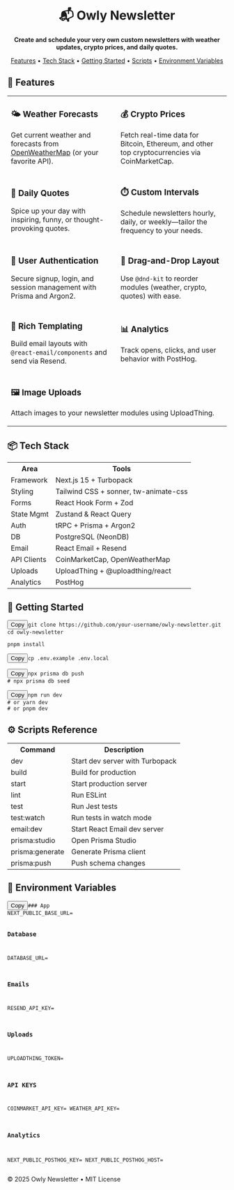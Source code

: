 <!DOCTYPE html>
<html lang="en">
<body>
  <div align="center">

# 📬 Owly Newsletter

**Create and schedule your very own custom newsletters with weather updates, crypto prices, and daily quotes.**

[Features](#-features) • [Tech Stack](#-tech-stack) • [Getting Started](#-getting-started) • [Scripts](#️-scripts-reference) • [Environment Variables](#-environment-variables)

</div>

## 🚀 Features

<table>
  <tr>
    <td width="50%">
      <h3>🌤️ Weather Forecasts</h3>
      <p>Get current weather and forecasts from <a href="https://openweathermap.org/">OpenWeatherMap</a> (or your favorite API).</p>
    </td>
    <td width="50%">
      <h3>💰 Crypto Prices</h3>
      <p>Fetch real-time data for Bitcoin, Ethereum, and other top cryptocurrencies via CoinMarketCap.</p>
    </td>
  </tr>
  <tr>
    <td width="50%">
      <h3>💬 Daily Quotes</h3>
      <p>Spice up your day with inspiring, funny, or thought-provoking quotes.</p>
    </td>
    <td width="50%">
      <h3>⏱️ Custom Intervals</h3>
      <p>Schedule newsletters hourly, daily, or weekly—tailor the frequency to your needs.</p>
    </td>
  </tr>
  <tr>
    <td width="50%">
      <h3>🔐 User Authentication</h3>
      <p>Secure signup, login, and session management with Prisma and Argon2.</p>
    </td>
    <td width="50%">
      <h3>🔄 Drag‑and-Drop Layout</h3>
      <p>Use <code>@dnd-kit</code> to reorder modules (weather, crypto, quotes) with ease.</p>
    </td>
  </tr>
  <tr>
    <td width="50%">
      <h3>📧 Rich Templating</h3>
      <p>Build email layouts with <code>@react-email/components</code> and send via Resend.</p>
    </td>
    <td width="50%">
      <h3>📊 Analytics</h3>
      <p>Track opens, clicks, and user behavior with PostHog.</p>
    </td>
  </tr>
  <tr>
    <td colspan="2">
      <h3>🖼️ Image Uploads</h3>
      <p>Attach images to your newsletter modules using UploadThing.</p>
    </td>
  </tr>
</table>

  <section id="tech-stack" class="container">
    <h2>📦 Tech Stack</h2>
    <table>
      <tr><th>Area</th><th>Tools</th></tr>
      <tr><td>Framework</td><td>Next.js 15 + Turbopack</td></tr>
      <tr><td>Styling</td><td>Tailwind CSS + sonner, tw-animate-css</td></tr>
      <tr><td>Forms</td><td>React Hook Form + Zod</td></tr>
      <tr><td>State Mgmt</td><td>Zustand & React Query</td></tr>
      <tr><td>Auth</td><td>tRPC + Prisma + Argon2</td></tr>
      <tr><td>DB</td><td>PostgreSQL (NeonDB)</td></tr>
      <tr><td>Email</td><td>React Email + Resend</td></tr>
      <tr><td>API Clients</td><td>CoinMarketCap, OpenWeatherMap</td></tr>
      <tr><td>Uploads</td><td>UploadThing + @uploadthing/react</td></tr>
      <tr><td>Analytics</td><td>PostHog</td></tr>
    </table>
  </section>

  <section id="getting-started" class="container">
    <h2>🎯 Getting Started</h2>
    <pre><button class="copy-btn">Copy</button><code>git clone https://github.com/your-username/owly-newsletter.git
cd owly-newsletter</code></pre>
    <pre><code>pnpm install</code></pre>
    <pre><button class="copy-btn">Copy</button><code>cp .env.example .env.local</code></pre>
    <pre><button class="copy-btn">Copy</button><code>npx prisma db push
# npx prisma db seed</code></pre>
    <pre><button class="copy-btn">Copy</button><code>npm run dev
# or yarn dev
# or pnpm dev</code></pre>
  </section>

  <section id="scripts-reference" class="container">
    <h2>⚙️ Scripts Reference</h2>
    <table>
      <tr><th>Command</th><th>Description</th></tr>
      <tr><td>dev</td><td>Start dev server with Turbopack</td></tr>
      <tr><td>build</td><td>Build for production</td></tr>
      <tr><td>start</td><td>Start production server</td></tr>
      <tr><td>lint</td><td>Run ESLint</td></tr>
      <tr><td>test</td><td>Run Jest tests</td></tr>
      <tr><td>test:watch</td><td>Run tests in watch mode</td></tr>
      <tr><td>email:dev</td><td>Start React Email dev server</td></tr>
      <tr><td>prisma:studio</td><td>Open Prisma Studio</td></tr>
      <tr><td>prisma:generate</td><td>Generate Prisma client</td></tr>
      <tr><td>prisma:push</td><td>Push schema changes</td></tr>
    </table>
  </section>

  <section id="environment-variables" class="container">
    <h2>🔐 Environment Variables</h2>
    <pre><button class="copy-btn">Copy</button><code>### App
NEXT_PUBLIC_BASE_URL=

### Database

DATABASE_URL=

### Emails

RESEND_API_KEY=

### Uploads

UPLOADTHING_TOKEN=

### API KEYS

COINMARKET_API_KEY=
WEATHER_API_KEY=

### Analytics

NEXT_PUBLIC_POSTHOG_KEY=
NEXT_PUBLIC_POSTHOG_HOST=</code></pre>

  </section>

  <footer class="footer">
    &copy; 2025 Owly Newsletter • MIT License
  </footer>

  <script>
    document.querySelectorAll('.copy-btn').forEach(btn => {
      btn.addEventListener('click', () => {
        const code = btn.nextElementSibling.textContent;
        navigator.clipboard.writeText(code).then(() => {
          btn.textContent = 'Copied!';
          setTimeout(() => btn.textContent = 'Copy', 2000);
        });
      });
    });
  </script>
</body>
</html>
